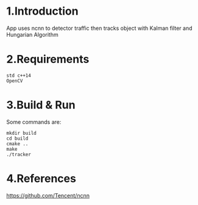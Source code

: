 
# 1.Introduction
App uses ncnn to detector traffic then tracks object with Kalman filter and Hungarian Algorithm
# 2.Requirements
	std c++14
	OpenCV
# 3.Build & Run
Some commands are:
```
mkdir build
cd build
cmake ..
make
./tracker
```
# 4.References
https://github.com/Tencent/ncnn


